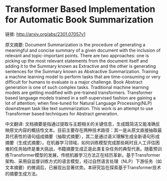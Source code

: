 # Transformer Based Implementation for Automatic Book Summarization

链接: http://arxiv.org/abs/2301.07057v1

原文摘要:
Document Summarization is the procedure of generating a meaningful and
concise summary of a given document with the inclusion of relevant and
topic-important points. There are two approaches: one is picking up the most
relevant statements from the document itself and adding it to the Summary known
as Extractive and the other is generating sentences for the Summary known as
Abstractive Summarization. Training a machine learning model to perform tasks
that are time-consuming or very difficult for humans to evaluate is a major
challenge. Book Abstract generation is one of such complex tasks. Traditional
machine learning models are getting modified with pre-trained transformers.
Transformer based language models trained in a self-supervised fashion are
gaining a lot of attention; when fine-tuned for Natural Language
Processing(NLP) downstream task like text summarization. This work is an
attempt to use Transformer based techniques for Abstract generation.

中文翻译:
文档摘要是指通过提取与主题相关的关键信息，生成既简洁又能准确反映原文内容的概括性文本。目前主要存在两种技术路径：其一是从原文直接抽取最具代表性的语句组成摘要（抽取式摘要），其二是通过语义理解生成全新语句形成摘要（生成式摘要）。在机器学习领域，如何训练模型完成那些耗时且人工评估困难的任务始终是重大挑战，书籍摘要生成正是此类复杂任务的典型代表。随着预训练Transformer模型的发展，传统机器学习方法正在经历革新。基于Transformer架构、采用自监督训练方式的语言模型，经过自然语言处理（NLP）下游任务（如文本摘要）的微调后，已展现出显著优势。本研究旨在探索基于Transformer技术的摘要生成方法。  

